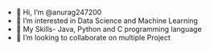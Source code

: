 - 👋 Hi, I’m @anurag247200
- 👀 I’m interested in Data Science and Machine Learning
- 🌱 My Skills- Java, Python and C programming language 
- 💞️ I’m looking to collaborate on multiple Project

<!---
anurag247200/anurag247200 is a ✨ special ✨ repository because its `README.md` (this file) appears on your GitHub profile.
You can click the Preview link to take a look at your changes.
--->
